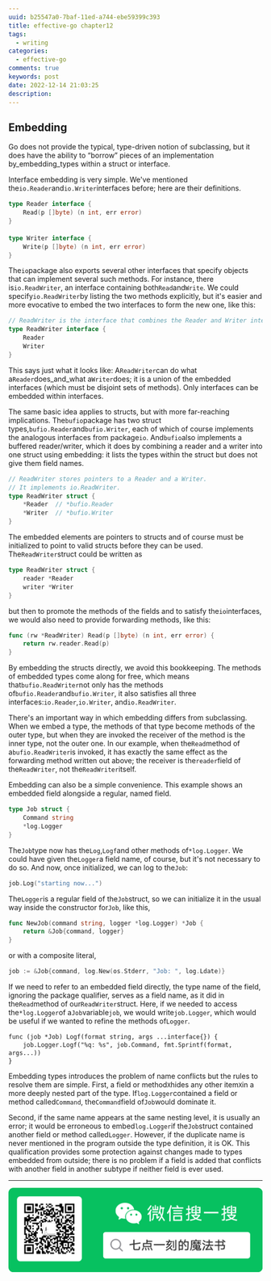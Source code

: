 ```yaml
---
uuid: b25547a0-7baf-11ed-a744-ebe59399c393
title: effective-go chapter12
tags:
  - writing
categories:
  - effective-go
comments: true
keywords: post
date: 2022-12-14 21:03:25
description:
---
```


<!--more-->
<!-- 1. 发布前：删除草稿的 uuid -->
<!-- 2. 发布后：补充tag，category -->

## Embedding 

Go does not provide the typical, type-driven notion of subclassing, but it does have the ability to “borrow” pieces of an implementation by_embedding_types within a struct or interface.

Interface embedding is very simple. We've mentioned the`io.Reader`and`io.Writer`interfaces before; here are their definitions.

```go
type Reader interface {
    Read(p []byte) (n int, err error)
}

type Writer interface {
    Write(p []byte) (n int, err error)
}

```

The`io`package also exports several other interfaces that specify objects that can implement several such methods. For instance, there is`io.ReadWriter`, an interface containing both`Read`and`Write`. We could specify`io.ReadWriter`by listing the two methods explicitly, but it's easier and more evocative to embed the two interfaces to form the new one, like this:

```go
// ReadWriter is the interface that combines the Reader and Writer interfaces.
type ReadWriter interface {
    Reader
    Writer
}

```

This says just what it looks like: A`ReadWriter`can do what a`Reader`does_and_what a`Writer`does; it is a union of the embedded interfaces \(which must be disjoint sets of methods\). Only interfaces can be embedded within interfaces.

The same basic idea applies to structs, but with more far-reaching implications. The`bufio`package has two struct types,`bufio.Reader`and`bufio.Writer`, each of which of course implements the analogous interfaces from package`io`. And`bufio`also implements a buffered reader/writer, which it does by combining a reader and a writer into one struct using embedding: it lists the types within the struct but does not give them field names.

```go
// ReadWriter stores pointers to a Reader and a Writer.
// It implements io.ReadWriter.
type ReadWriter struct {
    *Reader  // *bufio.Reader
    *Writer  // *bufio.Writer
}

```

The embedded elements are pointers to structs and of course must be initialized to point to valid structs before they can be used. The`ReadWriter`struct could be written as

```go
type ReadWriter struct {
    reader *Reader
    writer *Writer
}

```

but then to promote the methods of the fields and to satisfy the`io`interfaces, we would also need to provide forwarding methods, like this:

```go
func (rw *ReadWriter) Read(p []byte) (n int, err error) {
    return rw.reader.Read(p)
}

```

By embedding the structs directly, we avoid this bookkeeping. The methods of embedded types come along for free, which means that`bufio.ReadWriter`not only has the methods of`bufio.Reader`and`bufio.Writer`, it also satisfies all three interfaces:`io.Reader`,`io.Writer`, and`io.ReadWriter`.

There's an important way in which embedding differs from subclassing. When we embed a type, the methods of that type become methods of the outer type, but when they are invoked the receiver of the method is the inner type, not the outer one. In our example, when the`Read`method of a`bufio.ReadWriter`is invoked, it has exactly the same effect as the forwarding method written out above; the receiver is the`reader`field of the`ReadWriter`, not the`ReadWriter`itself.

Embedding can also be a simple convenience. This example shows an embedded field alongside a regular, named field.

```go
type Job struct {
    Command string
    *log.Logger
}

```

The`Job`type now has the`Log`,`Logf`and other methods of`*log.Logger`. We could have given the`Logger`a field name, of course, but it's not necessary to do so. And now, once initialized, we can log to the`Job`:

```go
job.Log("starting now...")

```

The`Logger`is a regular field of the`Job`struct, so we can initialize it in the usual way inside the constructor for`Job`, like this,

```go
func NewJob(command string, logger *log.Logger) *Job {
    return &Job{command, logger}
}

```

or with a composite literal,

```go
job := &Job{command, log.New(os.Stderr, "Job: ", log.Ldate)}
```

If we need to refer to an embedded field directly, the type name of the field, ignoring the package qualifier, serves as a field name, as it did in the`Read`method of our`ReadWriter`struct. Here, if we needed to access the`*log.Logger`of a`Job`variable`job`, we would write`job.Logger`, which would be useful if we wanted to refine the methods of`Logger`.

```
func (job *Job) Logf(format string, args ...interface{}) {
    job.Logger.Logf("%q: %s", job.Command, fmt.Sprintf(format, args...))
}

```

Embedding types introduces the problem of name conflicts but the rules to resolve them are simple. First, a field or method`X`hides any other item`X`in a more deeply nested part of the type. If`log.Logger`contained a field or method called`Command`, the`Command`field of`Job`would dominate it.

Second, if the same name appears at the same nesting level, it is usually an error; it would be erroneous to embed`log.Logger`if the`Job`struct contained another field or method called`Logger`. However, if the duplicate name is never mentioned in the program outside the type definition, it is OK. This qualification provides some protection against changes made to types embedded from outside; there is no problem if a field is added that conflicts with another field in another subtype if neither field is ever used.

  




---
![20200131220947.png](source/_posts/images/leunggeorge.github.io-image-9.png)
